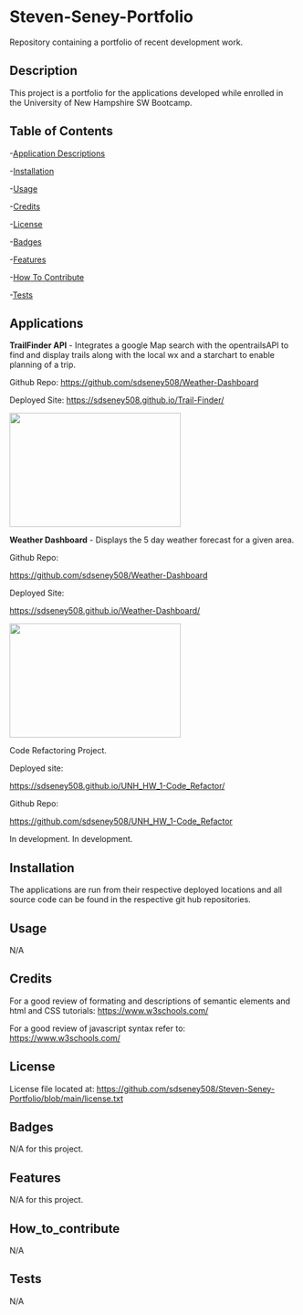 # Steven-Seney-Portfolio
Repository containing a portfolio of recent development work.

## Description
This project is a portfolio for the applications developed while enrolled in the University of New Hampshire SW Bootcamp.  

  
## Table of Contents
-[Application Descriptions](#applications)

-[Installation](#installation)

-[Usage](#usage)

-[Credits](#credits)

-[License](#license)

-[Badges](#badges)

-[Features](#features)

-[How To Contribute](#how_to_contribute)

-[Tests](#tests)

## Applications
**TrailFinder API** - Integrates a google Map search with the opentrailsAPI to find and display trails along with the local wx and a starchart to enable planning of a trip.

Github Repo: https://github.com/sdseney508/Weather-Dashboard

Deployed Site: https://sdseney508.github.io/Trail-Finder/

<img src="https://user-images.githubusercontent.com/62141103/155857104-255dc907-12fc-4da0-8269-076f9d1b3deb.png" width="300" height="200"/>

**Weather Dashboard** - Displays the 5 day weather forecast for a given area.  

Github Repo:

https://github.com/sdseney508/Weather-Dashboard

Deployed Site:

https://sdseney508.github.io/Weather-Dashboard/

<img src="https://user-images.githubusercontent.com/62141103/152249277-771b338a-f919-4a5c-80c8-71af8d61c463.png" width="300" height="200"/>

Code Refactoring Project.

Deployed site:

https://sdseney508.github.io/UNH_HW_1-Code_Refactor/

Github Repo:

https://github.com/sdseney508/UNH_HW_1-Code_Refactor

In development.
In development.

## Installation
The applications are run from their respective deployed locations and all source code can be found in the respective git hub repositories.

## Usage
N/A

## Credits
For a good review of formating and descriptions of semantic elements and html and CSS tutorials:  https://www.w3schools.com/

For a good review of javascript syntax refer to:  https://www.w3schools.com/

## License
License file located at: https://github.com/sdseney508/Steven-Seney-Portfolio/blob/main/license.txt

## Badges
N/A for this project.

## Features
N/A for this project.

## How_to_contribute
N/A

## Tests
N/A
